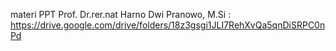 materi PPT Prof. Dr.rer.nat Harno Dwi Pranowo, M.Si : https://drive.google.com/drive/folders/18z3gsgi1JLI7RehXvQa5qnDiSRPC0nPd



